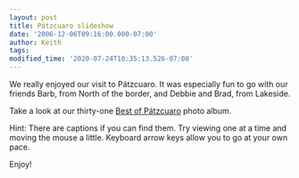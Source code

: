 ```yaml
---
layout: post
title: Pátzcuaro slideshow
date: '2006-12-06T09:16:00.000-07:00'
author: Keith
tags:
modified_time: '2020-07-24T10:35:13.526-07:00'
---
```

We really enjoyed our visit to Pátzcuaro. It was especially fun to go
with our friends Barb, from North of the border, and Debbie and Brad,
from Lakeside.

Take a look at our thirty-one
[Best of Pátzcuaro](https://photos.app.goo.gl/5uqjJ2EchcXfhrma8)
photo album.

Hint: There are captions if you can find them.
Try viewing one at a time and moving the mouse a little.
Keyboard arrow keys allow you to go at your own pace.

Enjoy!
